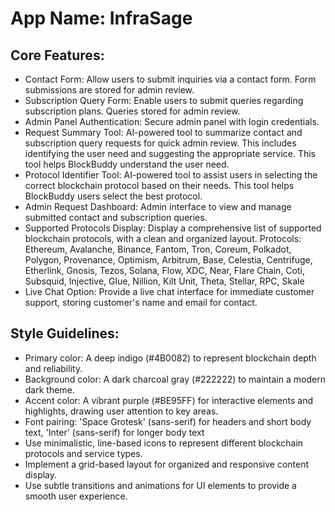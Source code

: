 # **App Name**: InfraSage

## Core Features:

- Contact Form: Allow users to submit inquiries via a contact form. Form submissions are stored for admin review.
- Subscription Query Form: Enable users to submit queries regarding subscription plans. Queries stored for admin review.
- Admin Panel Authentication: Secure admin panel with login credentials.
- Request Summary Tool: AI-powered tool to summarize contact and subscription query requests for quick admin review. This includes identifying the user need and suggesting the appropriate service. This tool helps BlockBuddy understand the user need.
- Protocol Identifier Tool: AI-powered tool to assist users in selecting the correct blockchain protocol based on their needs. This tool helps BlockBuddy users select the best protocol.
- Admin Request Dashboard: Admin interface to view and manage submitted contact and subscription queries.
- Supported Protocols Display: Display a comprehensive list of supported blockchain protocols, with a clean and organized layout. Protocols: Ethereum, Avalanche, Binance, Fantom, Tron, Coreum, Polkadot, Polygon, Provenance, Optimism, Arbitrum, Base, Celestia, Centrifuge, Etherlink, Gnosis, Tezos, Solana, Flow, XDC, Near, Flare Chain, Coti, Subsquid, Injective, Glue, Nillion, Kilt Unit, Theta, Stellar, RPC, Skale
- Live Chat Option: Provide a live chat interface for immediate customer support, storing customer's name and email for contact.

## Style Guidelines:

- Primary color: A deep indigo (#4B0082) to represent blockchain depth and reliability.
- Background color: A dark charcoal gray (#222222) to maintain a modern dark theme.
- Accent color: A vibrant purple (#BE95FF) for interactive elements and highlights, drawing user attention to key areas.
- Font pairing: 'Space Grotesk' (sans-serif) for headers and short body text, 'Inter' (sans-serif) for longer body text
- Use minimalistic, line-based icons to represent different blockchain protocols and service types.
- Implement a grid-based layout for organized and responsive content display.
- Use subtle transitions and animations for UI elements to provide a smooth user experience.